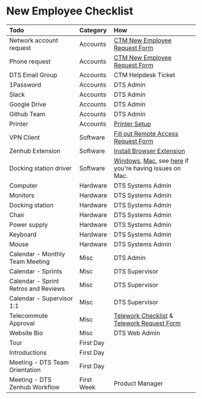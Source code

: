 # New Employee Checklist



| Todo | Category | How |
| :--- | :--- | :--- |
| Network account request | Accounts | [CTM New Employee Request Form](https://apps.austintexas.gov/helpdesk/newemployee/index.cfm) |
| Phone request | Accounts | [CTM New Employee Request Form](https://apps.austintexas.gov/helpdesk/newemployee/index.cfm) |
| DTS Email Group | Accounts | CTM Helpdesk Ticket |
| 1Password | Accounts | DTS Admin |
| Slack | Accounts | DTS Admin |
| Google Drive | Accounts | DTS Admin |
| Github Team | Accounts | DTS Admin |
| Printer | Accounts | [Printer Setup](https://github.com/orgs/cityofaustin/teams/transportation/discussions/4) |
| VPN Client | Software | [Fill out Remote Access Request Form](https://apps.austintexas.gov/helpdesk/remote/) |
| Zenhub Extension | Software | [Install Browser Extension](https://www.zenhub.com/) |
| Docking station driver | Software | [Windows](https://www.dell.com/support/home/us/en/04/product-support/product/dell-universal-dock-d6000/drivers), [Mac](https://www.displaylink.com/downloads/macos), see [here](https://support.displaylink.com/knowledgebase/articles/1188004-macos-10-13-or-10-14-video-functionality-not-enab) if you're having issues on Mac. |
| Computer | Hardware | DTS Systems Admin |
| Monitors | Hardware | DTS Systems Admin |
| Docking station | Hardware | DTS Systems Admin |
| Chair | Hardware | DTS Systems Admin |
| Power supply | Hardware | DTS Systems Admin |
| Keyboard | Hardware | DTS Systems Admin |
| Mouse | Hardware | DTS Systems Admin |
| Calendar - Monthly Team Meeting | Misc | DTS Admin |
| Calendar - Sprints | Misc | DTS Supervisor |
| Calendar - Sprint Retros and Reviews | Misc | DTS Supervisor |
| Calendar - Supervisor 1:1 | Misc | DTS Supervisor |
| Telecommute Approval | Misc | [Telework Checklist](https://github.com/cityofaustin/atd-data-tech/wiki/files/telework_checklist.pdf) & [Telework Request Form](https://github.com/cityofaustin/atd-data-tech/wiki/files/Telework_Request_Form_fillable.pdf) |
| Website Bio | Misc | DTS Web Admin |
| Tour | First Day |  |
| Introductions | First Day |  |
| Meeting - DTS Team Orientation  | First Day |  |
| Meeting - DTS Zenhub Workflow  | First Week | Product Manager |


